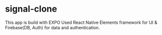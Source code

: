 # signal-clone
This app is build with EXPO
Used React Native Elements framework for UI & Firebase(DB, Auth) for data and authentication.
